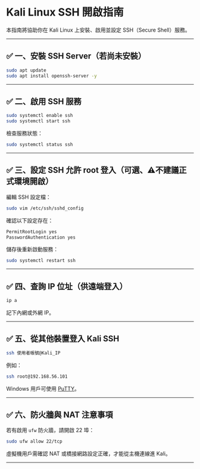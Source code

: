 
# Kali Linux SSH 開啟指南

本指南將協助你在 Kali Linux 上安裝、啟用並設定 SSH（Secure Shell）服務。

---

## ✅ 一、安裝 SSH Server（若尚未安裝）

```bash
sudo apt update
sudo apt install openssh-server -y
```

---

## ✅ 二、啟用 SSH 服務

```bash
sudo systemctl enable ssh
sudo systemctl start ssh
```

檢查服務狀態：

```bash
sudo systemctl status ssh
```

---

## ✅ 三、設定 SSH 允許 root 登入（可選、⚠️不建議正式環境開啟）

編輯 SSH 設定檔：

```bash
sudo vim /etc/ssh/sshd_config
```

確認以下設定存在：

```bash
PermitRootLogin yes
PasswordAuthentication yes
```

儲存後重新啟動服務：

```bash
sudo systemctl restart ssh
```

---

## ✅ 四、查詢 IP 位址（供遠端登入）

```bash
ip a
```

記下內網或外網 IP。

---

## ✅ 五、從其他裝置登入 Kali SSH

```bash
ssh 使用者帳號@Kali_IP
```

例如：

```bash
ssh root@192.168.56.101
```

Windows 用戶可使用 [PuTTY](https://www.chiark.greenend.org.uk/~sgtatham/putty/latest.html)。

---

## ✅ 六、防火牆與 NAT 注意事項

若有啟用 `ufw` 防火牆，請開啟 22 埠：

```bash
sudo ufw allow 22/tcp
```

虛擬機用戶需確認 NAT 或橋接網路設定正確，才能從主機連線進 Kali。

---


